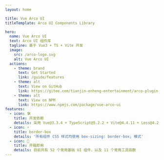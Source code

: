 ```yaml
---
layout: home

title: Vue Arco UI
titleTemplate: Arco UI Components Library

hero:
  name: Vue Arco UI
  text: Arco UI 组件库
  tagline: 基于 Vue3 + TS + Vite 开发
  image:
    src: /arco-logo.svg
    alt: Vue Arco UI
  actions:
    - theme: brand
      text: Get Started
      link: /guide/features
    - theme: alt
      text: View on GitHub
      link: https://gitee.com/tianjin-enheng-entertainment/arco-plugin-ui.git
    - theme: alt
      text: View on NPM
      link: https://www.npmjs.com/package/vue-arco-ui
features:
  - icon: 🛠️
    title: 开发依赖
    details: 采用 Vue@3.3.4 + TypeScript@5.2.2 + Vite@4.4.11 + Less@4.2.0 实现
  - icon: ⚡️
    title: border-box
    details: '所有组件 CSS 样式均使用 box-sizing: border-box; 模式'
  - icon: 🚀
    title: 开箱即用
    details: 目前共有 52 个常用基础 UI 组件，以及 11 个常用工具函数
---
```


<script setup lang="ts">
import { onMounted } from 'vue';
import { fetchVersion } from './.vitepress/utils/fetchVersion';

onMounted(() => {
  fetchVersion()
})
</script>
